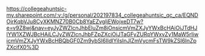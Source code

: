 https://collegeahuntsic-my.sharepoint.com/:v:/g/personal/202197834_collegeahuntsic_qc_ca/EQNDOjrKqbVJu8CyXKMNZ70B0Cb8YaEZvgIjEWojxeDT7w?e=v9Z8wj&nav=eyJyZWZlcnJhbEluZm8iOnsicmVmZXJyYWxBcHAiOiJTdHJlYW1XZWJBcHAiLCJyZWZlcnJhbFZpZXciOiJTaGFyZURpYWxvZy1MaW5rIiwicmVmZXJyYWxBcHBQbGF0Zm9ybSI6IldlYiIsInJlZmVycmFsTW9kZSI6InZpZXcifX0%3D
